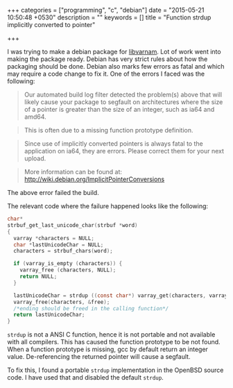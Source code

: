 +++
categories = ["programming", "c", "debian"]
date = "2015-05-21 10:50:48 +0530"
description = ""
keywords = []
title = "Function strdup implicitly converted to pointer"

+++


I was trying to make a debian package for [libvarnam](http://varnamproject.com). Lot of work went into making the package ready. Debian has very strict rules about how the packaging should be done. Debian also marks few errors as fatal and which may require a code change to fix it. One of the errors I faced was the following:


> Our automated build log filter detected the problem(s) above that will
likely cause your package to segfault on architectures where the size of
a pointer is greater than the size of an integer, such as ia64 and amd64.

> This is often due to a missing function prototype definition.

> Since use of implicitly converted pointers is always fatal to the application
on ia64, they are errors. Please correct them for your next upload.

> More information can be found at: http://wiki.debian.org/ImplicitPointerConversions


The above error failed the build.

The relevant code where the failure happened looks like the following:

```c
char*
strbuf_get_last_unicode_char(strbuf *word)
{
  varray *characters = NULL;
  char *lastUnicodeChar = NULL;
  characters = strbuf_chars(word);

  if (varray_is_empty (characters)) {
    varray_free (characters, NULL);
    return NULL;
  }

  lastUnicodeChar = strdup ((const char*) varray_get(characters, varray_length(characters) - 1)); /* -> Error here */
  varray_free(characters, &free);
  /*ending should be freed in the calling function*/
  return lastUnicodeChar;
}
```

`strdup` is not a ANSI C function, hence it is not portable and not available with all compilers. This has caused the function prototype to be not found. When a function prototype is missing, gcc by default return an integer value. De-referencing the returned pointer will cause a segfault.

To fix this, I found a portable `strdup` implementation in the OpenBSD source code. I have used that and disabled the default `strdup`.
